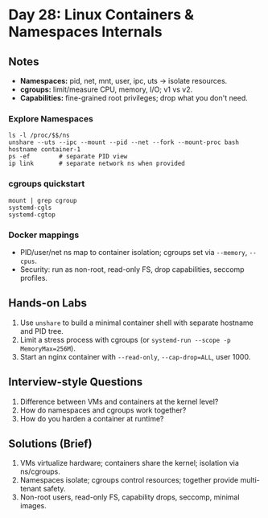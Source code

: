 # Day 28: Linux Containers & Namespaces Internals

## Notes
- **Namespaces:** pid, net, mnt, user, ipc, uts → isolate resources.
- **cgroups:** limit/measure CPU, memory, I/O; v1 vs v2.
- **Capabilities:** fine-grained root privileges; drop what you don't need.

### Explore Namespaces
```
ls -l /proc/$$/ns
unshare --uts --ipc --mount --pid --net --fork --mount-proc bash
hostname container-1
ps -ef        # separate PID view
ip link       # separate network ns when provided
```

### cgroups quickstart
```
mount | grep cgroup
systemd-cgls
systemd-cgtop
```

### Docker mappings
- PID/user/net ns map to container isolation; cgroups set via `--memory`, `--cpus`.
- Security: run as non-root, read-only FS, drop capabilities, seccomp profiles.

## Hands-on Labs
1. Use `unshare` to build a minimal container shell with separate hostname and PID tree.
2. Limit a stress process with cgroups (or `systemd-run --scope -p MemoryMax=256M`).
3. Start an nginx container with `--read-only`, `--cap-drop=ALL`, user 1000.

## Interview-style Questions
1. Difference between VMs and containers at the kernel level?
2. How do namespaces and cgroups work together?
3. How do you harden a container at runtime?

## Solutions (Brief)
1. VMs virtualize hardware; containers share the kernel; isolation via ns/cgroups.
2. Namespaces isolate; cgroups control resources; together provide multi-tenant safety.
3. Non-root users, read-only FS, capability drops, seccomp, minimal images.

